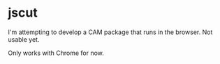 jscut
=====

I'm attempting to develop a CAM package that runs in the browser. Not usable yet.

Only works with Chrome for now.
